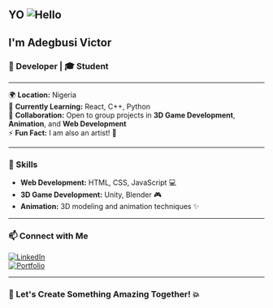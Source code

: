 ## YO ![Hello](https://user-images.githubusercontent.com/18350557/176309783-0785949b-9127-417c-8b55-ab5a4333674e.gif)  

## I'm Adegbusi Victor
### 🎨 Developer | 🎓 Student

---

🌍 **Location:** Nigeria  
🧠 **Currently Learning:** React, C++, Python  
🤝 **Collaboration:** Open to group projects in **3D Game Development**, **Animation**, and **Web Development**  
⚡ **Fun Fact:** I am also an artist! 🎨

---

### 🌟 Skills
- **Web Development:** HTML, CSS, JavaScript 💻
- **3D Game Development:** Unity, Blender 🎮
- **Animation:** 3D modeling and animation techniques ✨

---

### 📫 Connect with Me
[![LinkedIn](https://img.shields.io/badge/LinkedIn-0077B5?style=for-the-badge&logo=linkedin&logoColor=white)](https://www.linkedin.com/in/victor-adegbusi-2a9978307?lipi=urn%3Ali%3Apage%3Ad_flagship3_profile_view_base_contact_details%3BJnLCEmbqRUCpNUa%2FLxq1IQ%3D%3D)  
[![Portfolio](https://img.shields.io/badge/Portfolio-FF5722?style=for-the-badge&logo=google-chrome&logoColor=white)](https://threedportfolio-bhah.onrender.com/) 

---

### 🚀 Let's Create Something Amazing Together! 💥

<!---
Victorsano/Victorsano is a ✨ special ✨ repository because its `README.md` (this file) appears on your GitHub profile.
You can click the Preview link to take a look at your changes.
--->
